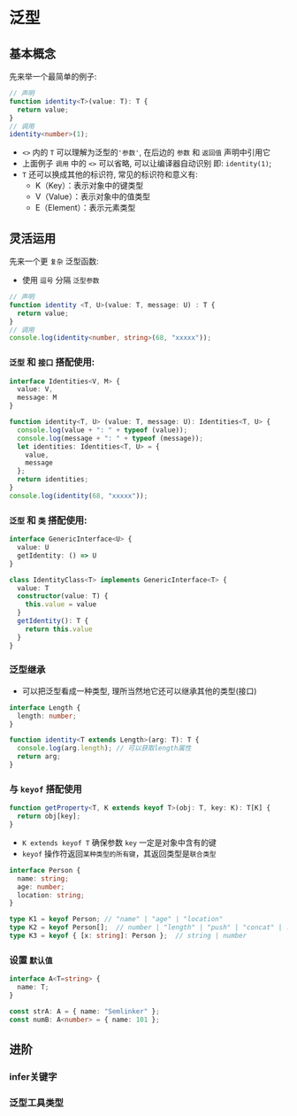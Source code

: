 # 泛型


## 基本概念
先来举一个最简单的例子: 
```ts
// 声明
function identity<T>(value: T): T {
  return value;
}
// 调用
identity<number>(1);
```

- `<>` 内的 `T` 可以理解为泛型的`'参数'`, 在后边的 `参数` 和 `返回值` 声明中引用它
- 上面例子 `调用` 中的 `<>` 可以省略, 可以让编译器自动识别 即: `identity(1)`;
- `T` 还可以换成其他的标识符, 常见的标识符和意义有:
  - K（Key）：表示对象中的键类型
  - V（Value）：表示对象中的值类型
  - E（Element）：表示元素类型

## 灵活运用
先来一个更 `复杂` 泛型函数:
- 使用 `逗号` 分隔 `泛型参数`
```ts
// 声明
function identity <T, U>(value: T, message: U) : T {
  return value;
}
// 调用
console.log(identity<number, string>(68, "xxxxx"));
```

### `泛型` 和 `接口` 搭配使用:

```ts
interface Identities<V, M> {
  value: V,
  message: M
}

function identity<T, U> (value: T, message: U): Identities<T, U> {
  console.log(value + ": " + typeof (value));
  console.log(message + ": " + typeof (message));
  let identities: Identities<T, U> = {
    value,
    message
  };
  return identities;
}
console.log(identity(68, "xxxxx"));
```

### `泛型` 和 `类` 搭配使用:
```ts
interface GenericInterface<U> {
  value: U
  getIdentity: () => U
}

class IdentityClass<T> implements GenericInterface<T> {
  value: T
  constructor(value: T) {
    this.value = value
  }
  getIdentity(): T {
    return this.value
  }
}
```


### 泛型继承
- 可以把泛型看成一种类型, 理所当然地它还可以继承其他的类型(接口)
```ts
interface Length {
  length: number;
}

function identity<T extends Length>(arg: T): T {
  console.log(arg.length); // 可以获取length属性
  return arg;
}
```

### 与 `keyof` 搭配使用
```ts
function getProperty<T, K extends keyof T>(obj: T, key: K): T[K] {
  return obj[key];
}
```

- `K extends keyof T` 确保参数 `key` 一定是对象中含有的键
- `keyof` 操作符返回`某种类型的所有键`，其返回类型是`联合类型`

```ts
interface Person {
  name: string;
  age: number;
  location: string;
}

type K1 = keyof Person; // "name" | "age" | "location"
type K2 = keyof Person[];  // number | "length" | "push" | "concat" | ...
type K3 = keyof { [x: string]: Person };  // string | number
```

### 设置 `默认值`
```ts
interface A<T=string> {
  name: T;
}

const strA: A = { name: "Semlinker" };
const numB: A<number> = { name: 101 };
```



## 进阶

### infer关键字

### 泛型工具类型

### 











